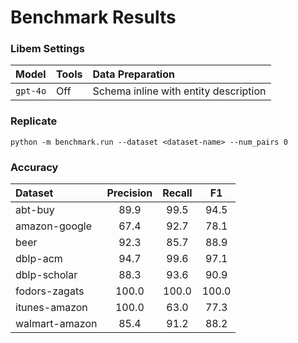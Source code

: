 # Benchmark Results

### Libem Settings
| Model    | Tools  | Data Preparation                      |
| :------- | :----- | :----------------------------------   |
| `gpt-4o` | Off    | Schema inline with entity description |

### Replicate
```
python -m benchmark.run --dataset <dataset-name> --num_pairs 0
```

### Accuracy
| Dataset | Precision | Recall | F1  |
| :--- | :---: | :---: | :---: |
| abt-buy | 89.9 | 99.5 | 94.5 |
| amazon-google | 67.4 | 92.7 | 78.1 |
| beer | 92.3 | 85.7 | 88.9 |
| dblp-acm | 94.7 | 99.6 | 97.1 |
| dblp-scholar | 88.3 | 93.6 | 90.9 |
| fodors-zagats | 100.0 | 100.0 | 100.0 |
| itunes-amazon | 100.0 | 63.0 | 77.3 |
| walmart-amazon | 85.4 | 91.2 | 88.2 |
